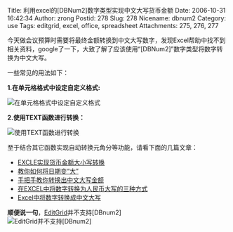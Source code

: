Title: 利用excel的[DBNum2]数字类型实现中文大写货币金额
Date: 2006-10-31 16:42:34
Author: zrong
Postid: 278
Slug: 278
Nicename: dbnum2
Category: use
Tags: editgrid, excel, office, spreadsheet
Attachments: 275, 276, 277

今天做会议预算时需要将最终金额转换到中文大写数字，发现Excel帮助中找不到相关资料，google了一下，大致了解了应该使用“[DBNum2]”数字类型将数字转换为中文大写。

一些常见的用法如下：

**1.在单元格格式中设定自定义格式:**

![在单元格格式中设定自定义格式](/wp-content/uploads/2006/10/dbnum2_1.png)

**2.使用TEXT函数进行转换：**<!--more-->

![使用TEXT函数进行转换](/wp-content/uploads/2006/10/dbnum2_2.png)

至于结合其它函数实现自动转换元角分等功能，请看下面的几篇文章：

-   [EXCLE实现货币金额大小写转换](http://blog.liuyangonline.com/read.php?36)
-   [教你如何将日期变“大”](http://software.asiaec.com/meiti/yy/389079.html)
-   [手把手教你转换出中文大写金额](http://www.ltyz.gx.cn/excel/tips/t050.htm)
-   [在EXCEL中将数字转换为人民币大写的三种方式](http://www.programfan.com/blog/article.asp?id=14275)
-   [Excel中将数字转换成中文大写](http://www.yesky.com/SoftChannel/72357786515668992/20040304/1773802.shtml)

**顺便说一句**，[EditGrid](http://www.editgrid.com/)并不支持[DBnum2]  
![EditGrid并不支持[DBnum2]](/wp-content/uploads/2006/10/dbnum2_3.png)

